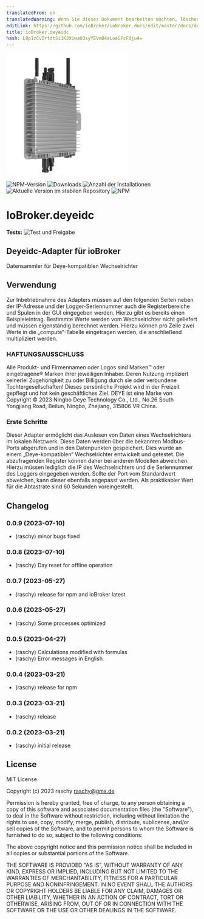 ```yaml
---
translatedFrom: en
translatedWarning: Wenn Sie dieses Dokument bearbeiten möchten, löschen Sie bitte das Feld "translationsFrom". Andernfalls wird dieses Dokument automatisch erneut übersetzt
editLink: https://github.com/ioBroker/ioBroker.docs/edit/master/docs/de/adapterref/iobroker.deyeidc/README.md
title: ioBroker.deyeidc
hash: L8p1zCvIrtdtSi1KJXiwaU3syYEVmB4aLoaGFcFdju4=
---
```

![Logo](../../../en/adapterref/iobroker.deyeidc/admin/deyeidc.png)

![NPM-Version](https://img.shields.io/npm/v/iobroker.deyeidc.svg)
![Downloads](https://img.shields.io/npm/dm/iobroker.deyeidc.svg)
![Anzahl der Installationen](https://iobroker.live/badges/deyeidc-installed.svg)
![Aktuelle Version im stabilen Repository](https://iobroker.live/badges/deyeidc-stable.svg)
![NPM](https://nodei.co/npm/iobroker.deyeidc.png?downloads=true)

# IoBroker.deyeidc
**Tests:** ![Test und Freigabe](https://github.com/rasyxh/ioBroker.deyeidc/workflows/Test%20and%20Release/badge.svg)

## Deyeidc-Adapter für ioBroker
Datensammler für Deye-kompatiblen Wechselrichter

## Verwendung
Zur Inbetriebnahme des Adapters müssen auf den folgenden Seiten neben der IP-Adresse und der Logger-Seriennummer auch die Registerbereiche und Spulen in der GUI eingegeben werden. Hierzu gibt es bereits einen Beispieleintrag.
Bestimmte Werte werden vom Wechselrichter nicht geliefert und müssen eigenständig berechnet werden. Hierzu können pro Zeile zwei Werte in die „compute“-Tabelle eingetragen werden, die anschließend multipliziert werden.

### HAFTUNGSAUSSCHLUSS
Alle Produkt- und Firmennamen oder Logos sind Marken™ oder eingetragene® Marken ihrer jeweiligen Inhaber. Deren Nutzung impliziert keinerlei Zugehörigkeit zu oder Billigung durch sie oder verbundene Tochtergesellschaften! Dieses persönliche Projekt wird in der Freizeit gepflegt und hat kein geschäftliches Ziel. DEYE ist eine Marke von Copyright © 2023 Ningbo Deye Technology Co., Ltd., No.26 South Yongjiang Road, Beilun, Ningbo, Zhejiang, 315806 VR China.

### Erste Schritte
Dieser Adapter ermöglicht das Auslesen von Daten eines Wechselrichters im lokalen Netzwerk. Diese Daten werden über die bekannten Modbus-Ports abgerufen und in den Datenpunkten gespeichert. Dies wurde an einem „Deye-kompatiblen“ Wechselrichter entwickelt und getestet. Die abzufragenden Register können daher bei anderen Modellen abweichen.
Hierzu müssen lediglich die IP des Wechselrichters und die Seriennummer des Loggers eingegeben werden. Sollte der Port vom Standardwert abweichen, kann dieser ebenfalls angepasst werden. Als praktikabler Wert für die Abtastrate sind 60 Sekunden voreingestellt.

## Changelog

<!--
	Placeholder for the next version (at the beginning of the line):
	### **WORK IN PROGRESS**
-->

### 0.0.9 (2023-07-10)

-   (raschy) minor bugs fixed

### 0.0.8 (2023-07-10)

-   (raschy) Day reset for offline operation

### 0.0.7 (2023-05-27)

-   (raschy) release for npm and ioBroker latest

### 0.0.6 (2023-05-27)

-   (raschy) Some processes optimized

### 0.0.5 (2023-04-27)

-   (raschy) Calculations modified with formulas
-   (raschy) Error messages in English

### 0.0.4 (2023-03-21)

-   (raschy) release for npm

### 0.0.3 (2023-03-21)

-   (raschy) release

### 0.0.2 (2023-03-21)

-   (raschy) initial release

## License

MIT License

Copyright (c) 2023 raschy <raschy@gmx.de>

Permission is hereby granted, free of charge, to any person obtaining a copy
of this software and associated documentation files (the "Software"), to deal
in the Software without restriction, including without limitation the rights
to use, copy, modify, merge, publish, distribute, sublicense, and/or sell
copies of the Software, and to permit persons to whom the Software is
furnished to do so, subject to the following conditions:

The above copyright notice and this permission notice shall be included in all
copies or substantial portions of the Software.

THE SOFTWARE IS PROVIDED "AS IS", WITHOUT WARRANTY OF ANY KIND, EXPRESS OR
IMPLIED, INCLUDING BUT NOT LIMITED TO THE WARRANTIES OF MERCHANTABILITY,
FITNESS FOR A PARTICULAR PURPOSE AND NONINFRINGEMENT. IN NO EVENT SHALL THE
AUTHORS OR COPYRIGHT HOLDERS BE LIABLE FOR ANY CLAIM, DAMAGES OR OTHER
LIABILITY, WHETHER IN AN ACTION OF CONTRACT, TORT OR OTHERWISE, ARISING FROM,
OUT OF OR IN CONNECTION WITH THE SOFTWARE OR THE USE OR OTHER DEALINGS IN THE
SOFTWARE.